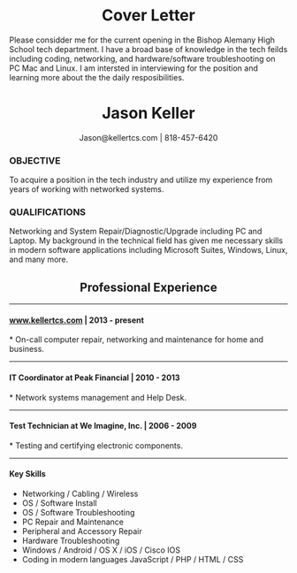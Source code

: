 <h1 align="center">Cover Letter</h1>
<p>Please considder me for the current opening in the Bishop Alemany High School tech department.
I have a broad base of knowledge in the tech feilds including coding, networking, and hardware/software troubleshooting on PC Mac and Linux.
I am intersted in interviewing for the position and learning more about the the daily resposibilities.</p>

<h1 align="center">Jason Keller</h1>
<p align="center">Jason@kellertcs.com | 818-457-6420</p>
<h3>OBJECTIVE</h3>
<p>To acquire a position in the tech industry and utilize my experience from years of working with networked systems.</p>
<h3>QUALIFICATIONS</h3>
<p>Networking and System Repair/Diagnostic/Upgrade including PC and Laptop. My background in the technical field has given me necessary skills in modern software applications including Microsoft Suites, Windows, Linux, and many more.</p>

<h2 align="center">Professional Experience</h2>
<hr>
<h4><a href="#top">www.kellertcs.com</a> | 2013 - present</h4> 
  * On-call computer repair, networking and maintenance for home and business.
<hr>
<h4>IT Coordinator at Peak Financial | 2010 - 2013</h4>
  * Network systems management and Help Desk.
<hr>
<h4>Test Technician at We Imagine, Inc. | 2006 - 2009</h4>
  * Testing and certifying electronic components.
<hr>
<h4>Key Skills</h4>
<ul class="keySkills">
<li>Networking / Cabling / Wireless</li>
<li>OS / Software Install</li>
<li>OS / Software Troubleshooting</li>
<li>PC Repair and Maintenance</li>
<li>Peripheral and Accessory Repair</li>
<li>Hardware Troubleshooting</li>
<li>Windows / Android / OS X / iOS / Cisco IOS</li>
<li>Coding in modern languages JavaScript / PHP / HTML / CSS</li>
</ul>
